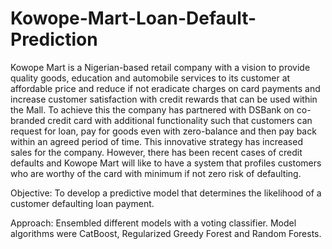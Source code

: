 # Kowope-Mart-Loan-Default-Prediction

Kowope Mart is a Nigerian-based retail company with a vision to provide quality goods, education and automobile services to its customer at affordable price and reduce if not eradicate charges on card payments and increase customer satisfaction with credit rewards that can be used within the Mall. To achieve this the company has partnered with DSBank on co-branded credit card with additional functionality such that customers can request for loan, pay for goods even with zero-balance and then pay back within an agreed period of time. This innovative strategy has increased sales for the company. However, there has been recent cases of credit defaults and Kowope Mart will like to have a system that profiles customers who are worthy of the card with minimum if not zero risk of defaulting.

Objective: To develop a predictive model that determines the likelihood of a customer defaulting loan payment.

Approach: Ensembled different models with a voting classifier. Model algorithms were CatBoost, Regularized Greedy Forest and Random Forests.


